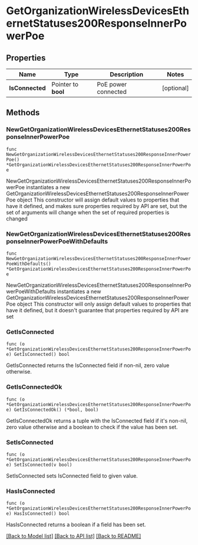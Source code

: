 # GetOrganizationWirelessDevicesEthernetStatuses200ResponseInnerPowerPoe

## Properties

Name | Type | Description | Notes
------------ | ------------- | ------------- | -------------
**IsConnected** | Pointer to **bool** | PoE power connected | [optional] 

## Methods

### NewGetOrganizationWirelessDevicesEthernetStatuses200ResponseInnerPowerPoe

`func NewGetOrganizationWirelessDevicesEthernetStatuses200ResponseInnerPowerPoe() *GetOrganizationWirelessDevicesEthernetStatuses200ResponseInnerPowerPoe`

NewGetOrganizationWirelessDevicesEthernetStatuses200ResponseInnerPowerPoe instantiates a new GetOrganizationWirelessDevicesEthernetStatuses200ResponseInnerPowerPoe object
This constructor will assign default values to properties that have it defined,
and makes sure properties required by API are set, but the set of arguments
will change when the set of required properties is changed

### NewGetOrganizationWirelessDevicesEthernetStatuses200ResponseInnerPowerPoeWithDefaults

`func NewGetOrganizationWirelessDevicesEthernetStatuses200ResponseInnerPowerPoeWithDefaults() *GetOrganizationWirelessDevicesEthernetStatuses200ResponseInnerPowerPoe`

NewGetOrganizationWirelessDevicesEthernetStatuses200ResponseInnerPowerPoeWithDefaults instantiates a new GetOrganizationWirelessDevicesEthernetStatuses200ResponseInnerPowerPoe object
This constructor will only assign default values to properties that have it defined,
but it doesn't guarantee that properties required by API are set

### GetIsConnected

`func (o *GetOrganizationWirelessDevicesEthernetStatuses200ResponseInnerPowerPoe) GetIsConnected() bool`

GetIsConnected returns the IsConnected field if non-nil, zero value otherwise.

### GetIsConnectedOk

`func (o *GetOrganizationWirelessDevicesEthernetStatuses200ResponseInnerPowerPoe) GetIsConnectedOk() (*bool, bool)`

GetIsConnectedOk returns a tuple with the IsConnected field if it's non-nil, zero value otherwise
and a boolean to check if the value has been set.

### SetIsConnected

`func (o *GetOrganizationWirelessDevicesEthernetStatuses200ResponseInnerPowerPoe) SetIsConnected(v bool)`

SetIsConnected sets IsConnected field to given value.

### HasIsConnected

`func (o *GetOrganizationWirelessDevicesEthernetStatuses200ResponseInnerPowerPoe) HasIsConnected() bool`

HasIsConnected returns a boolean if a field has been set.


[[Back to Model list]](../README.md#documentation-for-models) [[Back to API list]](../README.md#documentation-for-api-endpoints) [[Back to README]](../README.md)


